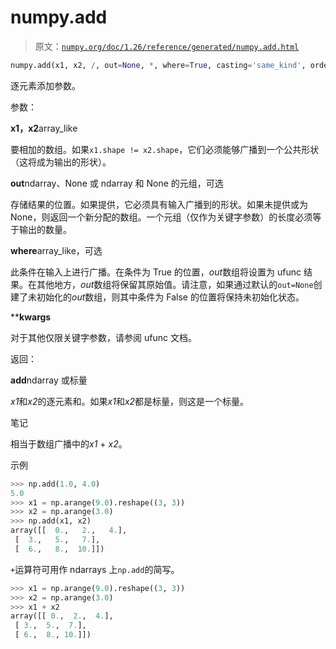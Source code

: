 # numpy.add

> 原文：[`numpy.org/doc/1.26/reference/generated/numpy.add.html`](https://numpy.org/doc/1.26/reference/generated/numpy.add.html)

```py
numpy.add(x1, x2, /, out=None, *, where=True, casting='same_kind', order='K', dtype=None, subok=True[, signature, extobj]) = <ufunc 'add'>
```

逐元素添加参数。

参数：

**x1，x2**array_like

要相加的数组。如果`x1.shape != x2.shape`，它们必须能够广播到一个公共形状（这将成为输出的形状）。

**out**ndarray、None 或 ndarray 和 None 的元组，可选

存储结果的位置。如果提供，它必须具有输入广播到的形状。如果未提供或为 None，则返回一个新分配的数组。一个元组（仅作为关键字参数）的长度必须等于输出的数量。

**where**array_like，可选

此条件在输入上进行广播。在条件为 True 的位置，*out*数组将设置为 ufunc 结果。在其他地方，*out*数组将保留其原始值。请注意，如果通过默认的`out=None`创建了未初始化的*out*数组，则其中条件为 False 的位置将保持未初始化状态。

****kwargs**

对于其他仅限关键字参数，请参阅 ufunc 文档。

返回：

**add**ndarray 或标量

*x1*和*x2*的逐元素和。如果*x1*和*x2*都是标量，则这是一个标量。

笔记

相当于数组广播中的*x1* + *x2*。

示例

```py
>>> np.add(1.0, 4.0)
5.0
>>> x1 = np.arange(9.0).reshape((3, 3))
>>> x2 = np.arange(3.0)
>>> np.add(x1, x2)
array([[  0.,   2.,   4.],
 [  3.,   5.,   7.],
 [  6.,   8.,  10.]]) 
```

`+`运算符可用作 ndarrays 上`np.add`的简写。

```py
>>> x1 = np.arange(9.0).reshape((3, 3))
>>> x2 = np.arange(3.0)
>>> x1 + x2
array([[ 0.,  2.,  4.],
 [ 3.,  5.,  7.],
 [ 6.,  8., 10.]]) 
```
